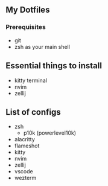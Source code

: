## My Dotfiles

### Prerequisites

- git
- zsh as your main shell

## Essential things to install

- kitty terminal
- nvim
- zellij

## List of configs

- zsh
  - p10k (powerlevel10k)
- alacritty
- flameshot
- kitty
- nvim
- zellij
- vscode
- wezterm

